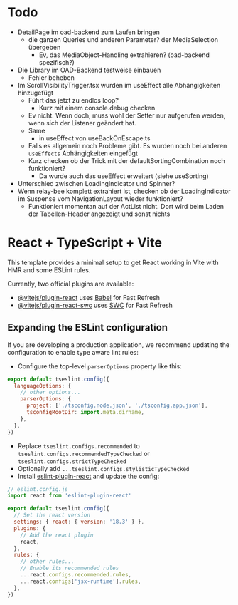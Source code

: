 # Todo
 - DetailPage im oad-backend zum Laufen bringen
   - die ganzen Queries und anderen Parameter? der MediaSelection übergeben
     - Ev, das MediaObject-Handling extrahieren? (oad-backend spezifisch?)
 - Die Library im OAD-Backend testweise einbauen
   - Fehler beheben
 - Im ScrollVisibilityTrigger.tsx wurden im useEffect alle Abhängigkeiten hinzugefügt
   - Führt das jetzt zu endlos loop?
     - Kurz mit einem console.debug checken
   - Ev nicht. Wenn doch, muss wohl der Setter nur aufgerufen werden, wenn sich der Listener geändert hat.
   - Same
     - in useEffect von useBackOnEscape.ts
   - Falls es allgemein noch Probleme gibt. Es wurden noch bei anderen `useEffects` Abhängigkeiten eingefügt
   - Kurz checken ob der Trick mit der defaultSortingCombination noch funktioniert?
     - Da wurde auch das useEffect erweitert (siehe useSorting)
 - Unterschied zwischen LoadingIndicator und Spinner?
 - Wenn relay-bee komplett extrahiert ist, checken ob der LoadingIndicator im Suspense vom NavigationLayout wieder funktioniert?
   - Funktioniert momentan auf der ActList nicht. Dort wird beim Laden der Tabellen-Header angezeigt und sonst nichts

# React + TypeScript + Vite

This template provides a minimal setup to get React working in Vite with HMR and some ESLint rules.

Currently, two official plugins are available:

- [@vitejs/plugin-react](https://github.com/vitejs/vite-plugin-react/blob/main/packages/plugin-react/README.md) uses [Babel](https://babeljs.io/) for Fast Refresh
- [@vitejs/plugin-react-swc](https://github.com/vitejs/vite-plugin-react-swc) uses [SWC](https://swc.rs/) for Fast Refresh

## Expanding the ESLint configuration

If you are developing a production application, we recommend updating the configuration to enable type aware lint rules:

- Configure the top-level `parserOptions` property like this:

```js
export default tseslint.config({
  languageOptions: {
    // other options...
    parserOptions: {
      project: ['./tsconfig.node.json', './tsconfig.app.json'],
      tsconfigRootDir: import.meta.dirname,
    },
  },
})
```

- Replace `tseslint.configs.recommended` to `tseslint.configs.recommendedTypeChecked` or `tseslint.configs.strictTypeChecked`
- Optionally add `...tseslint.configs.stylisticTypeChecked`
- Install [eslint-plugin-react](https://github.com/jsx-eslint/eslint-plugin-react) and update the config:

```js
// eslint.config.js
import react from 'eslint-plugin-react'

export default tseslint.config({
  // Set the react version
  settings: { react: { version: '18.3' } },
  plugins: {
    // Add the react plugin
    react,
  },
  rules: {
    // other rules...
    // Enable its recommended rules
    ...react.configs.recommended.rules,
    ...react.configs['jsx-runtime'].rules,
  },
})
```
